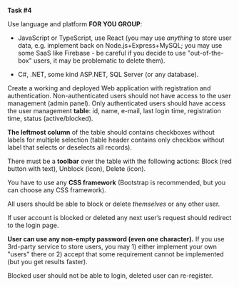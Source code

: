 **Task #4**

Use language and platform **FOR YOU GROUP**:

* JavaScript or TypeScript, use React (you may use _anything_ to store user data, e.g. implement back on Node.js+Express+MySQL; you may use some SaaS like Firebase - be careful  if you decide to use "out-of-the-box" users, it may be problematic to delete them).

* C#, .NET, some kind ASP.NET, SQL Server (or any database).

Create a working and deployed Web application with registration and authentication.
Non-authenticated users should not have access to the user management (admin panel).
Only authenticated users should have access the user management **table**: id, name, e-mail, last login time, registration time, status (active/blocked).

**The leftmost column** of the table should contains checkboxes without labels for multiple selection (table header contains only checkbox without label that selects or deselects all records).

There must be a **toolbar** over the table with the following actions: Block (red button with text), Unblock (icon), Delete (icon).

You have to use any **CSS framework** (Bootstrap is recommended, but you can choose any CSS framework).

All users should be able to block or delete _themselves_ or any other user.

If user account is blocked or deleted any next user’s request should redirect to the login page.

**User can use any non-empty password (even one character).** If you use 3rd-party service to store users, you may 1) either implement your own "users" there or 2) accept that some requirement cannot be implemented (but you get results faster).

Blocked user should not be able to login, deleted user can re-register.

